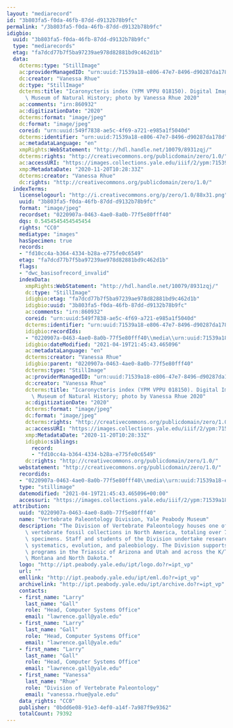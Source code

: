 ```yaml
---
layout: "mediarecord"
id: "3b803fa5-f0da-46fb-87dd-d9132b78b9fc"
permalink: "/3b803fa5-f0da-46fb-87dd-d9132b78b9fc"
idigbio:
  uuid: "3b803fa5-f0da-46fb-87dd-d9132b78b9fc"
  type: "mediarecords"
  etag: "fa7dcd77b7f5ba97239ae978d82881bd9c462d1b"
  data:
    dcterms:type: "StillImage"
    ac:providerManagedID: "urn:uuid:71539a18-e806-47e7-8496-d90287da178d"
    dc:creator: "Vanessa Rhue"
    dc:type: "StillImage"
    dcterms:title: "Icaronycteris index (YPM VPPU 018150). Digital Image: Yale Peabody\
      \ Museum of Natural History; photo by Vanessa Rhue 2020"
    ac:comments: "irn:860932"
    ac:digitizationDate: "2020"
    dcterms:format: "image/jpeg"
    dc:format: "image/jpeg"
    coreid: "urn:uuid:549f7838-ae5c-4f69-a721-e985a1f5040d"
    dcterms:identifier: "urn:uuid:71539a18-e806-47e7-8496-d90287da178d"
    ac:metadataLanguage: "en"
    xmpRights:WebStatement: "http://hdl.handle.net/10079/8931zqj/"
    dcterms:rights: "http://creativecommons.org/publicdomain/zero/1.0/"
    ac:accessURI: "https://images.collections.yale.edu/iiif/2/ypm:71539a18-e806-47e7-8496-d90287da178d/full/!1920,1920/0/default.jpg"
    xmp:MetadataDate: "2020-11-20T10:28:33Z"
    dcterms:creator: "Vanessa Rhue"
    dc:rights: "http://creativecommons.org/publicdomain/zero/1.0/"
  indexTerms:
    licenselogourl: "http://i.creativecommons.org/p/zero/1.0/88x31.png"
    uuid: "3b803fa5-f0da-46fb-87dd-d9132b78b9fc"
    format: "image/jpeg"
    recordset: "0220907a-0463-4ae0-8a0b-77f5e80fff40"
    dqs: 0.5454545454545454
    rights: "CC0"
    mediatype: "images"
    hasSpecimen: true
    records:
    - "fd10cc4a-b364-4334-b28a-e775fe0c6549"
    etag: "fa7dcd77b7f5ba97239ae978d82881bd9c462d1b"
    flags:
    - "dwc_basisofrecord_invalid"
    indexData:
      xmpRights:WebStatement: "http://hdl.handle.net/10079/8931zqj/"
      dc:type: "StillImage"
      idigbio:etag: "fa7dcd77b7f5ba97239ae978d82881bd9c462d1b"
      idigbio:uuid: "3b803fa5-f0da-46fb-87dd-d9132b78b9fc"
      ac:comments: "irn:860932"
      coreid: "urn:uuid:549f7838-ae5c-4f69-a721-e985a1f5040d"
      dcterms:identifier: "urn:uuid:71539a18-e806-47e7-8496-d90287da178d"
      idigbio:recordIds:
      - "0220907a-0463-4ae0-8a0b-77f5e80fff40\\media\\urn:uuid:71539a18-e806-47e7-8496-d90287da178d"
      idigbio:dateModified: "2021-04-19T21:45:43.465096"
      ac:metadataLanguage: "en"
      dcterms:creator: "Vanessa Rhue"
      idigbio:parent: "0220907a-0463-4ae0-8a0b-77f5e80fff40"
      dcterms:type: "StillImage"
      ac:providerManagedID: "urn:uuid:71539a18-e806-47e7-8496-d90287da178d"
      dc:creator: "Vanessa Rhue"
      dcterms:title: "Icaronycteris index (YPM VPPU 018150). Digital Image: Yale Peabody\
        \ Museum of Natural History; photo by Vanessa Rhue 2020"
      ac:digitizationDate: "2020"
      dcterms:format: "image/jpeg"
      dc:format: "image/jpeg"
      dcterms:rights: "http://creativecommons.org/publicdomain/zero/1.0/"
      ac:accessURI: "https://images.collections.yale.edu/iiif/2/ypm:71539a18-e806-47e7-8496-d90287da178d/full/!1920,1920/0/default.jpg"
      xmp:MetadataDate: "2020-11-20T10:28:33Z"
      idigbio:siblings:
        record:
        - "fd10cc4a-b364-4334-b28a-e775fe0c6549"
      dc:rights: "http://creativecommons.org/publicdomain/zero/1.0/"
    webstatement: "http://creativecommons.org/publicdomain/zero/1.0/"
    recordids:
    - "0220907a-0463-4ae0-8a0b-77f5e80fff40\\media\\urn:uuid:71539a18-e806-47e7-8496-d90287da178d"
    type: "stillimage"
    datemodified: "2021-04-19T21:45:43.465096+00:00"
    accessuri: "https://images.collections.yale.edu/iiif/2/ypm:71539a18-e806-47e7-8496-d90287da178d/full/!1920,1920/0/default.jpg"
  attribution:
    uuid: "0220907a-0463-4ae0-8a0b-77f5e80fff40"
    name: "Vertebrate Paleontology Division, Yale Peabody Museum"
    description: "The Division of Vertebrate Paleontology houses one of the most important\
      \ vertebrate fossil collections in North America, totaling over 70,000 cataloged\
      \ specimens. Staff and students of the Division undertake research in vertebrate\
      \ systematics, evolution, and paleobiology. The Division supports field collecting\
      \ programs in the Triassic of Arizona and Utah and across the K/T boundary in\
      \ Montana and North Dakota."
    logo: "http://ipt.peabody.yale.edu/ipt/logo.do?r=ipt_vp"
    url: ""
    emllink: "http://ipt.peabody.yale.edu/ipt/eml.do?r=ipt_vp"
    archivelink: "http://ipt.peabody.yale.edu/ipt/archive.do?r=ipt_vp"
    contacts:
    - first_name: "Larry"
      last_name: "Gall"
      role: "Head, Computer Systems Office"
      email: "lawrence.gall@yale.edu"
    - first_name: "Larry"
      last_name: "Gall"
      role: "Head, Computer Systems Office"
      email: "lawrence.gall@yale.edu"
    - first_name: "Larry"
      last_name: "Gall"
      role: "Head, Computer Systems Office"
      email: "lawrence.gall@yale.edu"
    - first_name: "Vanessa"
      last_name: "Rhue"
      role: "Division of Vertebrate Paleontology"
      email: "vanessa.rhue@yale.edu"
    data_rights: "CC0"
    publisher: "0bdd6e08-91e3-4ef0-a14f-7a987f9e9362"
    totalCount: 79392
---
```

